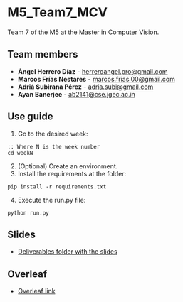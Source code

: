 # M5_Team7_MCV
Team 7 of the M5 at the Master in Computer Vision.

## Team members
- **Àngel Herrero Díaz** - herreroangel.pro@gmail.com
- **Marcos Frías Nestares** - marcos.frias.00@gmail.com
- **Adriá Subirana Pérez** - adria.subi@gmail.com
- **Ayan Banerjee** - ab2141@cse.jgec.ac.in

## Use guide
1. Go to the desired week:
```
:: Where N is the week number
cd weekN
```
2. (Optional) Create an environment.
3. Install the requirements at the folder:
```
pip install -r requirements.txt
```
4. Execute the run.py file:
```
python run.py
```

## Slides
- [Deliverables folder with the slides](https://drive.google.com/drive/folders/1u2li3fMPq72JS9kjdGnuZzbt4MwzZuf5?usp=sharing)

## Overleaf
- [Overleaf link](???)
